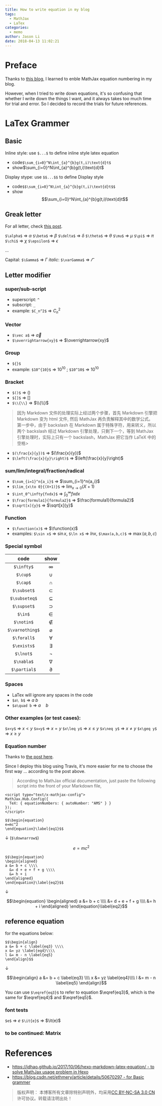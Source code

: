 ```yaml
---
title: How to write equation in my blog
tags:
  - MathJax
  - LaTex
categories:
  - memo
author: Jason Li
date: 2018-04-13 11:02:21
---
```

<script type="text/x-mathjax-config">
MathJax.Hub.Config({
  TeX: { equationNumbers: { autoNumber: "AMS" } }
});
</script>

# Preface

Thanks to [this blog](https://jdhao.github.io/2018/01/25/hexo-mathjax-equation-number/), I learned to enble MathJax equation numbering in my blog.

However, when I tried to write down equations, it's so confusing that whether I write down the things I want, and it always takes too much time for trial and error. So I decided to record the trials for future references.

<!--more-->

# LaTex Grammer

## Basic
Inline style: use `$...$` to define inline style latex equation

- code`$\sum_{i=0}^N\int_{a}^{b}g(t,i)\text{d}t$`
- show$\sum_{i=0}^N\int_{a}^{b}g(t,i)\text{d}t$

Display stype: use `$$...$$` to define Display style

- code`$$\sum_{i=0}^N\int_{a}^{b}g(t,i)\text{d}t$$`
- show$$\sum_{i=0}^N\int_{a}^{b}g(t,i)\text{d}t$$

## Greak letter

For all letter, check [this post](https://blog.csdn.net/ethmery/article/details/50670297).

`$\alpha$` => $\alpha$
`$\beta$` => $\beta$
`$\delta$` => $\delta$
`$\theta$` => $\theta$
`$\mu$` => $\mu$
`$\pi$` => $\pi$
`$\chi$` => $\chi$
`$\epsilon$` => $\epsilon$

...

Capital:
`$\Gamma$` => $\Gamma$
*italic*:
`$\varGamma$` => $\varGamma$

## Letter modifier

### super/sub-script
- superscript: `^`
- subscript: `_`
- example: `$C_n^2$` => $C_n^2$

### Vector
- `$\vec a$` => $\vec a$
- `$\overrightarrow{xy}$` => $\overrightarrow{xy}$

### Group
- `${}$` 
- example: `$10^{10}$` => $10^{10}$ ; `$10^10$` => $10^10$

### Bracket
- `$()$` => $()$
- `$[]$` => $[]$
- `$\\{\\}` => $\\{\\}$

>因为 Markdown 文件的处理实际上经过两个步骤，首先 Markdown 引擎把 Markdown 变为 html 文件, 然后 MathJax 再负责解释其中的数学公式。 第一步中，由于 backslash 在 Markdown 属于特殊字符，用来转义，所以两个 backslash 经过 Markdown 引擎处理，只剩下一个，等到 MathJax 引擎处理时，实际上只有一个 backslash，MathJax 把它当作 LaTeX 中的空格>

- `$(\frac{x}{y})$` => $(\frac{x}{y})$
- `$\left(\frac{x}{y}\right)$` => $\left(\frac{x}{y}\right)$

### sum/lim/integral/fraction/radical
- `$\sum_{i=1}^n{a_i}$` => $\sum_{i=1}^n{a_i}$
- `$\lim_{x\to 0}{(X+1)}$` => $\lim_{x\to 0}{(X+1)}$
- `$\int_0^\infty{fxdx}$` => $\int_0^\infty{fxdx}$
- `$\frac{formula1}{formula2}$` => $\frac{formula1}{formula2}$
- `$\sqrt[x]{y}$` => $\sqrt[x]{y}$

### Function
- `$\function(x)$` => $\function(x)$
- examples: `$\sin x$` => $\sin x$, `$\ln x$` => $ln x$, `$\max(a,b,c)$` => $\max(a,b,c)$

### Special symbol
| code | show |
|:-:|:-:|
|`$\infty$`|$\infty$|
|`$\cup$`|$\cup$|
|`$\cap$`|$\cap$|
|`$\subset$`|$\subset$|
|`$\subseteq$`|$\subseteq$|
|`$\supset$`|$\supset$|
|`$\in$`|$\in$|
|`$\notin$`|$\notin$|
|`$\varnothing$`|$\varnothing$|
|`$\forall$`|$\forall$|
|`$\exists$`|$\exists$|
|`$\lnot$`|$\lnot$|
|`$\nabla$`|$\nabla$|
|`$\partial$`|$\partial$|

### Spaces

- LaTex will ignore any spaces in the code
- `$a\ b$` => $a\ b$
- `$a\quad b` => $a\quad b$

### Other examples (or test cases):

`$x<y$` => $x<y$
`$x=y$` => $x=y$
`$x\leq y$` => $x\leq y$
`$x\neq y$` => $x\neq y$
`$x\geq y$` => $x\geq y$

### Equation number

Thanks to [the post here](https://jdhao.github.io/2018/01/25/hexo-mathjax-equation-number/).

Since I deploy this blog using Travis, it's more easier for me to choose the first way ... according to the post above.

>According to MathJax official documentation, just paste the following script into the front of your Markdown file,

```
<script type="text/x-mathjax-config">
MathJax.Hub.Config({
  TeX: { equationNumbers: { autoNumber: "AMS" } }
});
</script>
```


```
$$\begin{equation}
e=mc^2
\end{equation}\label{eq1}$$
```

$\downarrow$ (`$\downarrow$`)

$$\begin{equation}
e=mc^2
\end{equation}\label{eq1}$$

```
$$\begin{equation}
\begin{aligned}
a &= b + c \\\\
  &= d + e + f + g \\\\
  &= h + i
\end{aligned}
\end{equation}\label{eq2}$$
```

$\downarrow$ 

$$\begin{equation}
\begin{aligned}
a &= b + c \\\\
  &= d + e + f + g \\\\
  &= h + i
\end{aligned}
\end{equation}\label{eq2}$$

## reference equation

for the equations below:
```
$$\begin{align}
a &= b + c \label{eq3} \\\\
x &= yz \label{eq4}\\\\
l &= m - n \label{eq5}
\end{align}$$
```

$\downarrow$

$$\begin{align}
a &= b + c \label{eq3} \\\\
x &= yz \label{eq4}\\\\
l &= m - n \label{eq5}
\end{align}$$

You can use `$\eqref{eq3}$` to refer to equation $\eqref{eq3}$, which is the same for $\eqref{eq4}$ and $\eqref{eq5}$.

### font tests

`$e$` => $e$
`$\it{e}$` => $\it{e}$

### to be continued: Matrix

# References

- [https://jdhao.github.io/2017/10/06/hexo-markdown-latex-equation/ - to solve MathJax usage problem in Hexo](https://jdhao.github.io/2017/10/06/hexo-markdown-latex-equation/)
- [https://blog.csdn.net/ethmery/article/details/50670297 - for Basic grammer](https://blog.csdn.net/ethmery/article/details/50670297)

>版权声明： 本博客所有文章除特别声明外，均采用[CC BY-NC-SA 3.0 CN](https://creativecommons.org/licenses/by-nc-sa/3.0/cn/deed.zh)许可协议。转载请注明出处！